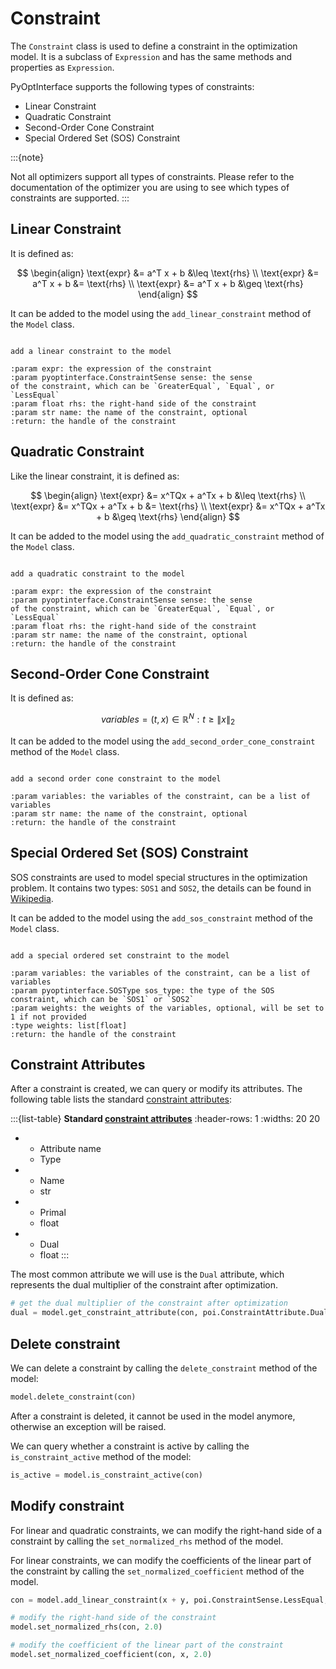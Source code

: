 # Constraint

The `Constraint` class is used to define a constraint in the optimization model. It is a subclass
of `Expression` and has the same methods and properties as `Expression`.

PyOptInterface supports the following types of constraints:

- Linear Constraint
- Quadratic Constraint
- Second-Order Cone Constraint
- Special Ordered Set (SOS) Constraint

:::{note}

Not all optimizers support all types of constraints. Please refer to the documentation of the
optimizer you are using to see which types of constraints are supported.
:::

## Linear Constraint
It is defined as:

$$
\begin{align}
    \text{expr} &= a^T x + b &\leq \text{rhs} \\
    \text{expr} &= a^T x + b &= \text{rhs} \\
    \text{expr} &= a^T x + b &\geq \text{rhs}
\end{align}
$$

It can be added to the model using the `add_linear_constraint` method of the `Model` class.
```{py:function} model.add_linear_constraint(expr, sense, rhs, [name=""])

add a linear constraint to the model

:param expr: the expression of the constraint
:param pyoptinterface.ConstraintSense sense: the sense 
of the constraint, which can be `GreaterEqual`, `Equal`, or `LessEqual`
:param float rhs: the right-hand side of the constraint
:param str name: the name of the constraint, optional
:return: the handle of the constraint
```

## Quadratic Constraint
Like the linear constraint, it is defined as:

$$
\begin{align}
    \text{expr} &= x^TQx + a^Tx + b &\leq \text{rhs} \\
    \text{expr} &= x^TQx + a^Tx + b &= \text{rhs} \\
    \text{expr} &= x^TQx + a^Tx + b &\geq \text{rhs}
\end{align}
$$

It can be added to the model using the `add_quadratic_constraint` method of the `Model` class.
```{py:function} model.add_quadratic_constraint(expr, sense, rhs, [name=""])

add a quadratic constraint to the model

:param expr: the expression of the constraint
:param pyoptinterface.ConstraintSense sense: the sense 
of the constraint, which can be `GreaterEqual`, `Equal`, or `LessEqual`
:param float rhs: the right-hand side of the constraint
:param str name: the name of the constraint, optional
:return: the handle of the constraint
```

## Second-Order Cone Constraint
It is defined as:

$$
variables=(t,x) \in \mathbb{R}^{N} : t \ge \lVert x \rVert_2
$$

It can be added to the model using the `add_second_order_cone_constraint` method of the `Model` 
class.
```{py:function} model.add_second_order_cone_constraint(variables, [name=""])

add a second order cone constraint to the model

:param variables: the variables of the constraint, can be a list of variables
:param str name: the name of the constraint, optional
:return: the handle of the constraint
```

## Special Ordered Set (SOS) Constraint
SOS constraints are used to model special structures in the optimization problem.
It contains two types: `SOS1` and `SOS2`, the details can be found in [Wikipedia](https://en.wikipedia.org/wiki/Special_ordered_set).

It can be added to the model using the `add_sos_constraint` method of the `Model` class.
```{py:function} model.add_sos_constraint(variables, sos_type, [weights])

add a special ordered set constraint to the model

:param variables: the variables of the constraint, can be a list of variables
:param pyoptinterface.SOSType sos_type: the type of the SOS constraint, which can be `SOS1` or `SOS2`
:param weights: the weights of the variables, optional, will be set to 1 if not provided
:type weights: list[float]
:return: the handle of the constraint
```

## Constraint Attributes
After a constraint is created, we can query or modify its attributes. The following table lists the 
standard [constraint attributes](#pyoptinterface.ConstraintAttribute):

:::{list-table} **Standard [constraint attributes](#pyoptinterface.ConstraintAttribute)**
:header-rows: 1
:widths: 20 20

*   - Attribute name
    - Type
*   - Name
    - str
*   - Primal
    - float
*   - Dual
    - float
:::

The most common attribute we will use is the `Dual` attribute, which represents the dual multiplier of the constraint after optimization.

```python
# get the dual multiplier of the constraint after optimization
dual = model.get_constraint_attribute(con, poi.ConstraintAttribute.Dual)
```

## Delete constraint
We can delete a constraint by calling the `delete_constraint` method of the model:

```python
model.delete_constraint(con)
```

After a constraint is deleted, it cannot be used in the model anymore, otherwise an exception 
will be raised.

We can query whether a constraint is active by calling the `is_constraint_active` method of the 
model:

```python
is_active = model.is_constraint_active(con)
```

## Modify constraint
For linear and quadratic constraints, we can modify the right-hand side of a constraint by 
calling the `set_normalized_rhs` method of the model.

For linear constraints, we can modify the coefficients of the linear part of the constraint by
calling the `set_normalized_coefficient` method of the model.

```python
con = model.add_linear_constraint(x + y, poi.ConstraintSense.LessEqual, 1.0)

# modify the right-hand side of the constraint
model.set_normalized_rhs(con, 2.0)

# modify the coefficient of the linear part of the constraint
model.set_normalized_coefficient(con, x, 2.0)
```
